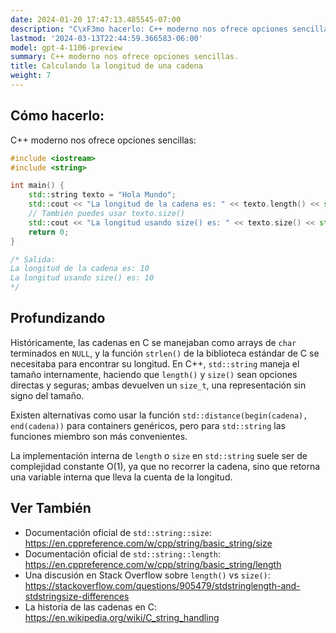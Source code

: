 ```yaml
---
date: 2024-01-20 17:47:13.485545-07:00
description: "C\xF3mo hacerlo: C++ moderno nos ofrece opciones sencillas."
lastmod: '2024-03-13T22:44:59.366583-06:00'
model: gpt-4-1106-preview
summary: C++ moderno nos ofrece opciones sencillas.
title: Calculando la longitud de una cadena
weight: 7
---
```


## Cómo hacerlo:
C++ moderno nos ofrece opciones sencillas:

```C++
#include <iostream>
#include <string>

int main() {
    std::string texto = "Hola Mundo";
    std::cout << "La longitud de la cadena es: " << texto.length() << std::endl;
    // También puedes usar texto.size()
    std::cout << "La longitud usando size() es: " << texto.size() << std::endl;
    return 0;
}

/* Salida:
La longitud de la cadena es: 10
La longitud usando size() es: 10
*/
```

## Profundizando
Históricamente, las cadenas en C se manejaban como arrays de `char` terminados en `NULL`, y la función `strlen()` de la biblioteca estándar de C se necesitaba para encontrar su longitud. En C++, `std::string` maneja el tamaño internamente, haciendo que `length()` y `size()` sean opciones directas y seguras; ambas devuelven un `size_t`, una representación sin signo del tamaño.

Existen alternativas como usar la función `std::distance(begin(cadena), end(cadena))` para containers genéricos, pero para `std::string` las funciones miembro son más convenientes.

La implementación interna de `length` o `size` en `std::string` suele ser de complejidad constante O(1), ya que no recorrer la cadena, sino que retorna una variable interna que lleva la cuenta de la longitud.

## Ver También
- Documentación oficial de `std::string::size`: https://en.cppreference.com/w/cpp/string/basic_string/size
- Documentación oficial de `std::string::length`: https://en.cppreference.com/w/cpp/string/basic_string/length
- Una discusión en Stack Overflow sobre `length()` vs `size()`: https://stackoverflow.com/questions/905479/stdstringlength-and-stdstringsize-differences
- La historia de las cadenas en C: https://en.wikipedia.org/wiki/C_string_handling
